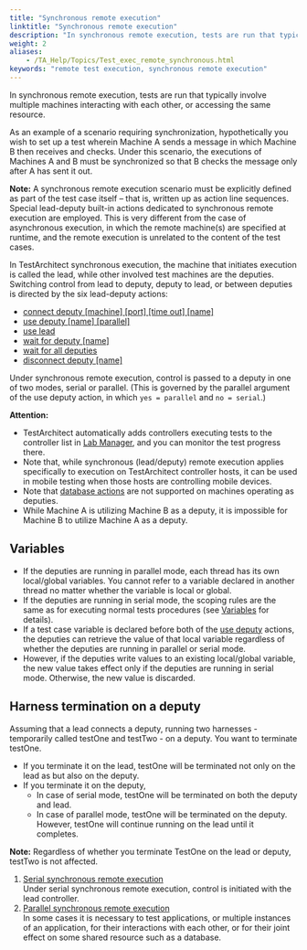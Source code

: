 ```yaml
--- 
title: "Synchronous remote execution"
linktitle: "Synchronous remote execution"
description: "In synchronous remote execution, tests are run that typically involve multiple machines interacting with each other, or accessing the same resource."
weight: 2
aliases: 
    - /TA_Help/Topics/Test_exec_remote_synchronous.html
keywords: "remote test execution, synchronous remote execution"
---
```


In synchronous remote execution, tests are run that typically involve multiple machines interacting with each other, or accessing the same resource.

As an example of a scenario requiring synchronization, hypothetically you wish to set up a test wherein Machine A sends a message in which Machine B then receives and checks. Under this scenario, the executions of Machines A and B must be synchronized so that B checks the message only after A has sent it out.

**Note:** A synchronous remote execution scenario must be explicitly defined as part of the test case itself – that is, written up as action line sequences. Special lead-deputy built-in actions dedicated to synchronous remote execution are employed. This is very different from the case of asynchronous execution, in which the remote machine\(s\) are specified at runtime, and the remote execution is unrelated to the content of the test cases.

In TestArchitect synchronous execution, the machine that initiates execution is called the lead, while other involved test machines are the deputies. Switching control from lead to deputy, deputy to lead, or between deputies is directed by the six lead-deputy actions:

-   [connect deputy \[machine\] \[port\] \[time out\] \[name\]](/TA_Automation/Topics/bia_connect_deputy.html)
-   [use deputy \[name\] \[parallel\]](/TA_Automation/Topics/bia_use_deputy.html)
-   [use lead](/TA_Automation/Topics/bia_use_lead.html)
-   [wait for deputy \[name\]](/TA_Automation/Topics/bia_wait_for_deputy.html)
-   [wait for all deputies](/TA_Automation/Topics/bia_wait_for_all_deputies.html)
-   [disconnect deputy \[name\]](/TA_Automation/Topics/bia_disconnect_deputy.html)

Under synchronous remote execution, control is passed to a deputy in one of two modes, serial or parallel. \(This is governed by the parallel argument of the use deputy action, in which `yes = parallel` and `no = serial`.\)

**Attention:**

-   TestArchitect automatically adds controllers executing tests to the controller list in [Lab Manager](/TA_Help/Topics/Lab_manager.html), and you can monitor the test progress there.
-   Note that, while synchronous \(lead/deputy\) remote execution applies specifically to execution on TestArchitect controller hosts, it can be used in mobile testing when those hosts are controlling mobile devices.
-   Note that [database actions](/TA_Automation/Topics/bia_Database.html) are not supported on machines operating as deputies.
-   While Machine A is utilizing Machine B as a deputy, it is impossible for Machine B to utilize Machine A as a deputy.

## Variables

-   If the deputies are running in parallel mode, each thread has its own local/global variables. You cannot refer to a variable declared in another thread no matter whether the variable is local or global.
-   If the deputies are running in serial mode, the scoping rules are the same as for executing normal tests procedures \(see [Variables](/TA_Automation/Topics/The_test_language_variables.html) for details\).
-   If a test case variable is declared before both of the [use deputy](/TA_Automation/Topics/bia_use_deputy.html) actions, the deputies can retrieve the value of that local variable regardless of whether the deputies are running in parallel or serial mode.
-   However, if the deputies write values to an existing local/global variable, the new value takes effect only if the deputies are running in serial mode. Otherwise, the new value is discarded.

## Harness termination on a deputy

Assuming that a lead connects a deputy, running two harnesses - temporarily called testOne and testTwo - on a deputy. You want to terminate testOne.

-   If you terminate it on the lead, testOne will be terminated not only on the lead as but also on the deputy.
-   If you terminate it on the deputy,
    -   In case of serial mode, testOne will be terminated on both the deputy and lead.
    -   In case of parallel mode, testOne will be terminated on the deputy. However, testOne will continue running on the lead until it completes.

**Note:** Regardless of whether you terminate TestOne on the lead or deputy, testTwo is not affected.

1.  [Serial synchronous remote execution](/TA_Help/Topics/Test_exec_remote_synchronous_serial.html)  
Under serial synchronous remote execution, control is initiated with the lead controller.
2.  [Parallel synchronous remote execution](/TA_Help/Topics/Test_exec_remote_synchronous_parallel.html)  
In some cases it is necessary to test applications, or multiple instances of an application, for their interactions with each other, or for their joint effect on some shared resource such as a database.



